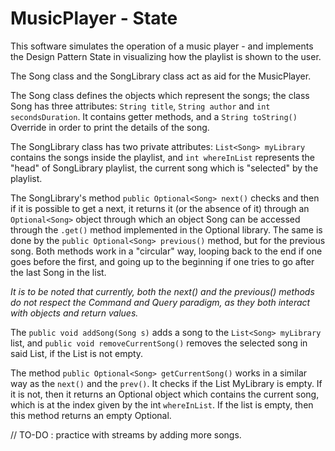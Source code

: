 # MusicPlayer - State

This software simulates the operation of a music player - and implements the Design Pattern State in visualizing how the playlist is shown to the user.  
  
The Song class and the SongLibrary class act as aid for the MusicPlayer.  
  
The Song class defines the objects which represent the songs; the class Song has three attributes: `String title`, `String author` and `int secondsDuration`. It contains getter methods, and a `String toString()` Override in order to print the details of the song.  
  
The SongLibrary class has two private attributes: `List<Song> myLibrary` contains the songs inside the playlist, and `int whereInList` represents the "head" of SongLibrary playlist, the current song which is "selected" by the playlist.  
  
The SongLibrary's method `public Optional<Song> next()` checks and then if it is possible to get a next, it returns it (or the absence of it) through an `Optional<Song>` object through which an object Song can be accessed through the `.get()` method implemented in the Optional library. The same is done by the `public Optional<Song> previous()` method, but for the previous song. Both methods work in a "circular" way, looping back to the end if one goes before the first, and going up to the beginning if one tries to go after the last Song in the list.  
  
*It is to be noted that currently, both the next() and the previous() methods do not respect the Command and Query paradigm, as they both interact with objects and return values.*
  
The `public void addSong(Song s)` adds a song to the `List<Song> myLibrary` list, and `public void removeCurrentSong()` removes the selected song in said List, if the List is not empty.  

The method `public Optional<Song> getCurrentSong()` works in a similar way as the `next()` and the `prev()`. It checks if the List MyLibrary is empty. If it is not, then it returns an Optional object which contains the current song, which is at the index given by the int `whereInList`. If the list is empty, then this method returns an empty Optional.  
  
// TO-DO : practice with streams by adding more songs.